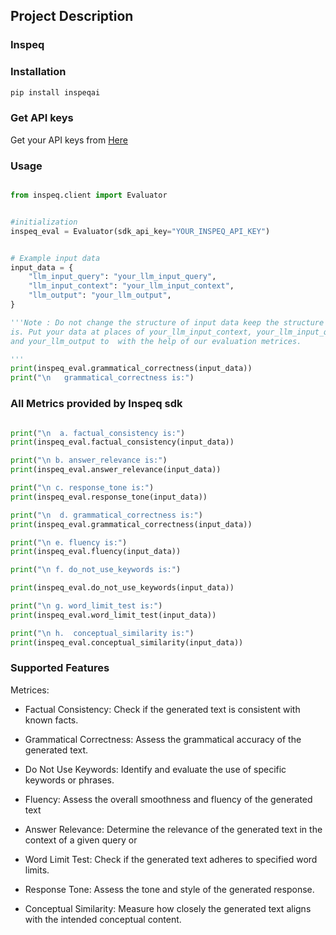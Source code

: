 ## Project Description

### Inspeq

### Installation

```sh
pip install inspeqai
```

### Get API keys

Get your API keys from <a href="https://app.inspeq.ai/" target="_blank">Here</a>


### Usage

```py

from inspeq.client import Evaluator


#initialization 
inspeq_eval = Evaluator(sdk_api_key="YOUR_INSPEQ_API_KEY")


# Example input data
input_data = {
    "llm_input_query": "your_llm_input_query",
    "llm_input_context": "your_llm_input_context",
    "llm_output": "your_llm_output",
}

'''Note : Do not change the structure of input data keep the structure as it
is. Put your data at places of your_llm_input_context, your_llm_input_query
and your_llm_output to  with the help of our evaluation metrices.

'''
print(inspeq_eval.grammatical_correctness(input_data))
print("\n   grammatical_correctness is:")

```

### All Metrics provided by Inspeq sdk

```py

print("\n  a. factual_consistency is:")
print(inspeq_eval.factual_consistency(input_data))

print("\n b. answer_relevance is:")
print(inspeq_eval.answer_relevance(input_data))

print("\n c. response_tone is:")
print(inspeq_eval.response_tone(input_data))

print("\n  d. grammatical_correctness is:")
print(inspeq_eval.grammatical_correctness(input_data))

print("\n e. fluency is:")
print(inspeq_eval.fluency(input_data))

print("\n f. do_not_use_keywords is:")

print(inspeq_eval.do_not_use_keywords(input_data))

print("\n g. word_limit_test is:")
print(inspeq_eval.word_limit_test(input_data))

print("\n h.  conceptual_similarity is:")
print(inspeq_eval.conceptual_similarity(input_data))

```



###  Supported Features 
Metrices: 

-  Factual Consistency:
  Check if the generated text is consistent with known facts.

-  Grammatical Correctness:
  Assess the grammatical accuracy of the generated text.

-  Do Not Use Keywords:
  Identify and evaluate the use of specific keywords or phrases.

-  Fluency:
  Assess the overall smoothness and fluency of the generated text

-  Answer Relevance:
  Determine the relevance of the generated text in the context of a given query or

-  Word Limit Test:
  Check if the generated text adheres to specified word limits.

-  Response Tone:
  Assess the tone and style of the generated response.
  
-  Conceptual Similarity:
  Measure how closely the generated text aligns with the intended conceptual content.

